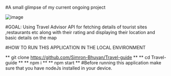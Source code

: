 #A small glimpse of my current ongoing project

![image](https://user-images.githubusercontent.com/77490864/163433881-853a6195-0b25-41f4-93ae-267e6e6cb504.png)

#GOAL: Using Travel Advisor API for fetching details of tourist sites ,restaurants etc along with their rating and displaying their location and basic details on the map 

#HOW TO RUN THIS APPLICATION IN THE LOCAL ENVIRONMENT

** git clone https://github.com/Simron-Bhuyan/Travel-guide **
** cd Travel-guide **
** npm i **
** npm start **
#Before running this application make sure that you have nodeJs installed in your device. 

